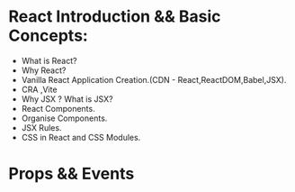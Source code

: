 # React Introduction && Basic Concepts:

- What is React?
- Why React?
- Vanilla React Application Creation.(CDN - React,ReactDOM,Babel,JSX).
- CRA ,Vite
- Why JSX ? What is JSX?
- React Components.
- Organise Components.
- JSX Rules.
- CSS in React and CSS Modules.

# Props && Events
